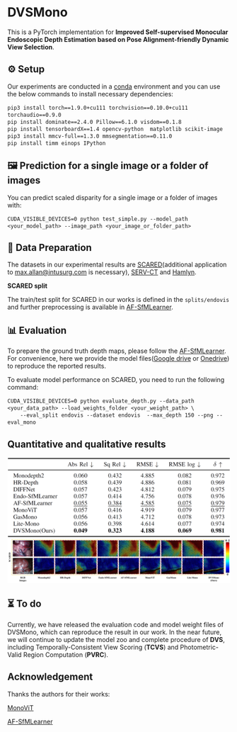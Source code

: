 # DVSMono

This is a PyTorch implementation for **Improved Self-supervised Monocular Endoscopic Depth Estimation based on Pose Alignment-friendly Dynamic View Selection**.

## ⚙️ Setup

Our experiments are conducted in a [conda](https://www.anaconda.com/download) environment and you can use the below commands to install necessary dependencies:
```shell
pip3 install torch==1.9.0+cu111 torchvision==0.10.0+cu111 torchaudio==0.9.0
pip install dominate==2.4.0 Pillow==6.1.0 visdom==0.1.8
pip install tensorboardX==1.4 opencv-python  matplotlib scikit-image
pip3 install mmcv-full==1.3.0 mmsegmentation==0.11.0  
pip install timm einops IPython
```

## 🖼️ Prediction for a single image or a folder of images

You can predict scaled disparity for a single image or a folder of images with:
```shell
CUDA_VISIBLE_DEVICES=0 python test_simple.py --model_path <your_model_path> --image_path <your_image_or_folder_path>
```

## 💾 Data Preparation

The datasets in our experimental results are [SCARED](https://endovissub2019-scared.grand-challenge.org)(additional application to max.allan@intusurg.com is necessary), [SERV-CT](https://www.ucl.ac.uk/interventional-surgical-sciences/serv-ct) and [Hamlyn](https://hamlyn.doc.ic.ac.uk/vision/).

**SCARED split**

The train/test split for SCARED in our works is defined in the `splits/endovis` and further preprocessing is available in [AF-SfMLearner](https://github.com/ShuweiShao/AF-SfMLearner).


## 📊 Evaluation

To prepare the ground truth depth maps, please follow the [AF-SfMLearner](https://github.com/ShuweiShao/AF-SfMLearner/blob/main/export_gt_depth.py). For convenience, here we provide the model files([Google drive](https://drive.google.com/drive/folders/1ypcUhZQg60K6OYknws6c3SNnMioh2pdX?usp=sharing) or [Onedrive](https://1drv.ms/f/s!AuZZZn08Vq4BfcYqeBopvvtkAgY?e=HtcsWp)) to reproduce the reported results.

To evaluate model performance on SCARED, you need to run the following command: 
```shell
CUDA_VISIBLE_DEVICES=0 python evaluate_depth.py --data_path <your_data_path> --load_weights_folder <your_weight_path> \
    --eval_split endovis --dataset endovis  --max_depth 150 --png --eval_mono
```

## Quantitative and qualitative results

![alt text](./assets/tab.png)
![alt text](./assets/error_map.jpg)

## ⏳ To do

Currently, we have released the evaluation code and model weight files of DVSMono, which can reproduce the result in our work. In the near future, we will continue to update the model zoo and complete procedure of **DVS**, including Temporally-Consistent View Scoring (**TCVS**) and Photometric-Valid Region Computation (**PVRC**).

## Acknowledgement
Thanks the authors for their works:

[MonoViT](https://github.com/zxcqlf/monovit)

[AF-SfMLearner](https://github.com/ShuweiShao/AF-SfMLearner)
